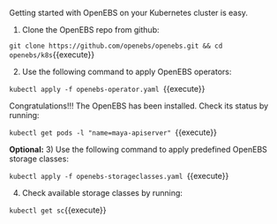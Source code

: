 Getting started with OpenEBS on your Kubernetes cluster is easy.

1) Clone the OpenEBS repo from github:

`git clone https://github.com/openebs/openebs.git && cd openebs/k8s`{{execute}}

2) Use the following command to apply OpenEBS operators:

`kubectl apply -f openebs-operator.yaml `{{execute}}

Congratulations!!! The OpenEBS has been installed. Check its status by running:

`kubectl get pods -l "name=maya-apiserver" `{{execute}}

**Optional:**
3) Use the following command to apply predefined OpenEBS storage classes:

`kubectl apply -f openebs-storageclasses.yaml `{{execute}}

4) Check available storage classes by running:

`kubectl get sc`{{execute}}
